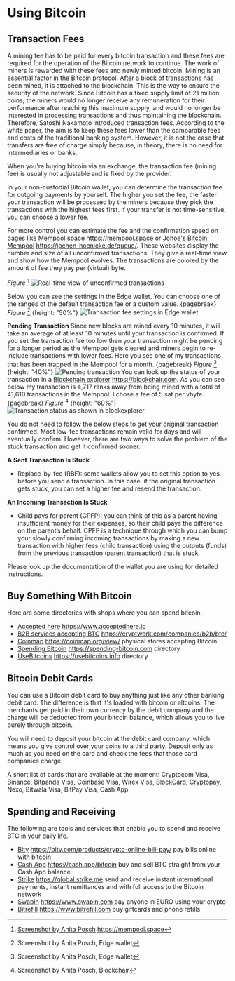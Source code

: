 # Using Bitcoin

## Transaction Fees
A mining fee has to be paid for every bitcoin transaction and these fees are required for the operation of the Bitcoin network to continue. The work of miners is rewarded with these fees and newly minted bitcoin. Mining is an essential factor in the Bitcoin protocol. After a block of transactions has been mined, it is attached to the blockchain. This is the way to ensure the security of the network. Since Bitcoin has a fixed supply limit of 21 million coins, the miners would no longer receive any remuneration for their performance after reaching this maximum supply, and would no longer be interested in processing transactions and thus maintaining the blockchain. Therefore, Satoshi Nakamoto introduced transaction fees. According to the white paper, the aim is to keep these fees lower than the comparable fees and costs of the traditional banking system. However, it is not the case that transfers are free of charge simply because, in theory, there is no need for intermediaries or banks.

When you're buying bitcoin via an exchange, the transaction fee (mining fee) is usually not adjustable and is fixed by the provider.

In your non-custodial Bitcoin wallet, you can determine the transaction fee for outgoing payments by yourself. The higher you set the fee, the faster your transaction will be processed by the miners because they pick the transactions with the highest fees first. If your transfer is not time-sensitive, you can choose a lower fee.

For more control you can estimate the fee and the confirmation speed on pages like [Mempool.space](https://mempool.space/) https://mempool.space or [Johoe's Bitcoin Mempool](https://jochen-hoenicke.de/queue/) https://jochen-hoenicke.de/queue/. These websites display the number and size of all unconfirmed transactions. They give a real-time view and show how the Mempool evolves. The transactions are colored by the amount of fee they pay per (virtual) byte.

*Figure* [^74]
![Real-time view of unconfirmed transactions](resources/_Mempool-space-white-back.png) 

Below you can see the settings in the Edge wallet. You can choose one of the ranges of the default transaction fee or a custom value.
{pagebreak}
*Figure* [^75]
{height: "50%"}
![Transaction fee settings in Edge wallet](resources/_transaction-fee-setting.png) 

**Pending Transaction**
Since new blocks are mined every 10 minutes, it will take an average of at least 10 minutes until your transaction is confirmed. If you set the transaction fee too low then your transaction might be pending for a longer period as the Mempool gets cleared and miners begin to re-include transactions with lower fees. Here you see one of my transactions that has been trapped in the Mempool for a month.
{pagebreak}
*Figure* [^76]
{height: "40%"}
![Pending transaction](resources/_Pending-transaction-edge.png) 
You can look up the status of your transaction in a [Blockchain explorer](https://blockchair.com) https://blockchair.com. As you can see below my transaction is 4,717 ranks away from being mined with a total of 41,610 transactions in the Mempool. I chose a fee of 5 sat per vbyte.
{pagebreak}
*Figure* [^77]
{height: "60%"}
![Transaction status as shown in blockexplorer](resources/_Pending-transaction-explorer.png)

You do not need to follow the below steps to get your original transaction confirmed. Most low-fee transactions remain valid for days and will eventually confirm. However, there are two ways to solve the problem of the stuck transaction and get it confirmed sooner.

**A Sent Transaction Is Stuck**
* Replace-by-fee (RBF): some wallets allow you to set this option to yes before you send a transaction. In this case, if the original transaction gets stuck, you can set a higher fee and resend the transaction.

**An Incoming Transaction Is Stuck**
* Child pays for parent (CPFP): you can think of this as a parent having insufficient money for their expenses, so their child pays the difference on the parent’s behalf. CPFP is a technique through which you can bump your slowly confirming incoming transactions by making a new transaction with higher fees (child transaction) using the outputs (funds) from the previous transaction (parent transaction) that is stuck.

Please look up the documentation of the wallet you are using for detailed instructions.

## Buy Something With Bitcoin
Here are some directories with shops where you can spend bitcoin.
* [Accepted here](https://www.acceptedhere.io) https://www.acceptedhere.io
* [B2B services accepting BTC](https://cryptwerk.com/companies/b2b/btc/) https://cryptwerk.com/companies/b2b/btc/
* [Coinmap](https://coinmap.org/view/) https://coinmap.org/view/ physical stores accepting Bitcoin
* [Spending Bitcoin](https://spending-bitcoin.com/) https://spending-bitcoin.com directory
* [UseBitcoins](https://usebitcoins.info/) https://usebitcoins.info directory

## Bitcoin Debit Cards
You can use a Bitcoin debit card to buy anything just like any other banking debit card. The difference is that it's loaded with bitcoin or altcoins. The merchants get paid in their own currency by the debit company and the charge will be deducted from your bitcoin balance, which allows you to live purely through bitcoin.

You will need to deposit your bitcoin at the debit card company, which means you give control over your coins to a third party. Deposit only as much as you need on the card and check the fees that those card companies charge.

A short list of cards that are available at the moment:
Cryptocom Visa, Binance, Bitpanda Visa, Coinbase Visa, Wirex Visa, BlockCard, Cryptopay, Nexo, Bitwala Visa, BitPay Visa, Cash App

## Spending and Receiving
The following are tools and services that enable you to spend and receive BTC in your daily life.
* [Bity](https://bity.com/products/crypto-online-bill-pay/) https://bity.com/products/crypto-online-bill-pay/ pay bills online with bitcoin
* [Cash App](https://cash.app/bitcoin) https://cash.app/bitcoin buy and sell BTC straight from your Cash App balance
* [Strike](https://global.strike.me/) https://global.strike.me send and receive instant international payments, instant remittances and with full access to the Bitcoin network
* [Swapin](https://www.swapin.com/) https://www.swapin.com pay anyone in EURO using your crypto
* [Bitrefill](https://www.bitrefill.com/?hl=en) https://www.bitrefill.com buy giftcards and phone refills

[^74]: [Screenshot by Anita Posch](https://mempool.space) https://mempool.space  
[^75]: Screenshot by Anita Posch, Edge wallet  
[^76]: Screenshot by Anita Posch, Edge wallet  
[^77]: Screenshot by Anita Posch, Blockchair  